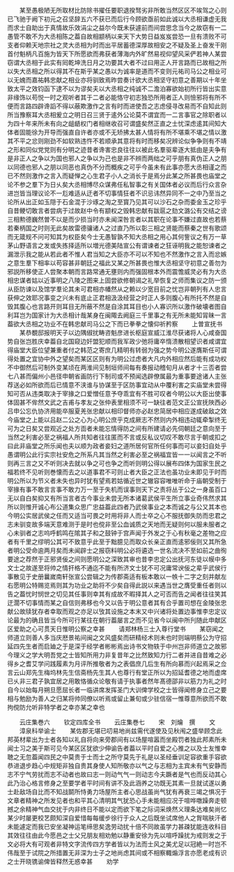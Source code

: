 <!-- { "loadSidebar": true } -->
　　某至愚极陋无所取材比防除书擢任要职退揆驽劣非所敢当然区区不竢驾之心则已飞驰于阙下初元之召坚辞五六不获已而后行今顾欲亟前如此诚以大丞相谦虚无我而求士自助出于真情故乐效涓尘之益尔今既未获遽前而间尝思念当今之故窃有一二愚管不敢不为大丞相陈之葢自故相颛柄以来天下大势日益岌岌尝恐一旦有溃败不可支者仰赖天地宗社之灵大丞相为时而出平居蓄德深厚故相安之不疑及圣上奋发干刚首付魁柄凡百施为皆天下所愿欲而弗获者薄海内外旷然易视仰望风采俨若神人某尝窃谓大丞相于此实有囘乾坤洗日月之功要其大者不过曰用正人开言路而已故相之所以失大丞相之所以得其不在斯乎某之愚以为诚率是道而不变则元祐司马公之相业可以无媿而嘉祐韩忠献之相业亦将驯致焉昨尝奏计欲大丞相坚守初意之善期以十年坐致太平之效钧函下逮不以为谬矣夫以大丞相之纯诚不二澹泊寡欲始初所行皆出实意非缘饰以苟悦一时之观听者其于二者必能恪守初志独恐所用者正人则憸邪将有所不便而言路四辟谗謟不得以蔽欺激作之言有时而进使吾之志虑侵寻改易而不自知此则所当豫察耳大丞相爰立之明日召三贤于逺外公论莫不谓宜而一二言事官之除职者以为四十年来所未有向之龃龉权门者相继收召可谓盛矣然正直之士忧深虑逺其间知大体者固能徐为开导而强直自许者亦或不无矫拂太甚人情将有所不堪乘不堪之情以激其不平之忿则刚劲不如软熟违忤不若顺承其意将有时而移矣况辨论似争争则有不靖之形和同似党党则有分明之迹昔者谗害忠良往往以被此名羣驱辈逐大抵由是夫争有是非正人之争以为国也邪人之争以为己也是非不辨而两绌之可乎朋有真伪正人之朋以同德也邪人之朋以同恶也真伪不分而概疾之可乎今虽未有此事亦愿大丞相谨之而已不然则激作之言入而疑惮之心生君子小人之消长于是焉分此某之所甚畏也庙堂之论不参之羣下为日乆矣大丞相博尽众谋弗任私智事之有关国体者必议而后行众言杂进岂皆当理议论不一尨难适从迂者不切事情狂者不识忌讳然异同不一之中乃至当之论所从出正如玉隠于石金混于沙琢之淘之至寳乃见其可以沙石之杂而委金玉之珍乎自昔鲠切敢言者尝病于过故赵中令有颛权之毁韩忠献有跋扈之劾文潞公有交结之谤三相勲德巍然曽不以是而少损当时亦未闻深咎言者以其职在论事不嫌过直故也若蔡若秦柄国之时则无此矣故雷德骧诸人之过直乃所以彰三相之贤能而蔡秦之世有歌颂而无箴规不问可知其为权臣矣今士无愚智孰不知大丞相之用心其何訾议之有万一草茅山野语言之发或失拣择适所以増光德美陆宣公有谓谏者之狂诬明我之能恕谏者之漏泄示我之能从若此者不惟人君当知之大臣亦不可以不知也不然激作之言入而忿嫉之意生羣下相率以苟容甚非朝廷之福此又某之所甚畏也惟大丞相坚守初意之善勿为邪説所移使正人尝聚本朝而言路常通无壅则内而强固根本外而震憺威灵必有为大丞相忠谋者姑以近事明之八陵之图来上固尝欲修朝谒之礼举恢复之师而集议之防一颁从臣防谏以及馆学羣论其未可君相亦幡然从之赖以少宽目前之忧岂非朝列有人忠言获伸之效耶况事变之兴未有底止正君相汲汲经营之时正人多则腹心有所托不然是自毁其腹心也言路开则耳目无所蔽不然是自涂其耳目也小人寡识所以激作破壊者图自利耳岂为国家计为大丞相计哉某身在闽陬去阙庭三千里事之有无所未能知冐昧一言葢欲大丞相之功业不在韩忠献司马公之下而已拳拳之懐仰祈矜察
　　上曽宣抚书
　　某恭覩邸报明天子以边隅俶扰畴咨魁彦进长枢庭宣威江淮尽获诸将人心咸奋国势自张岂胜庆幸葢自北国窥边奸盟犯顺而我军政少弛将庸卒惰溃散相望识者咸谓宜得庙堂大臣位望兼重者付之韩范之寄庶几精明有转弱为强之势今明公遂膺斯任可谓得处置之宜协中外之望矣而某区区则有为明公过虑者大凡内外相应然后能有成功权不中御然后可制外变某顷在两淮间见制垣师间每有奏报动稽旬月从者才十三否者尝七八甚而偏州小邑径申朝省画防行下制司或不预闻选辟僚属最为重事要途诸人主张荐送必如所欲而后已情意不浃谁与协谋至于区防事宜动从中覆利害之实庙堂未尝得知可否从违类取决于宰掾之口爱憎任意予夺乖宜有不胜可叹者今明公以大臣出使事体固甚不侔然文武之吉甫与孝友之张仲表里相须不可一缺往者范文正公宣抚陜西必吕申公忘仇协济用能卒服夏羌张忠献以相印督师亦必赵忠简居中相应遂成破敌之效今庙堂之上能以吕赵二公之心为心明公庶乎克成厥志不然则内外相违动辄牵掣终无可为之日矣又尝观近之处方靣者未能忘情得防之间有所建请必先伺朝廷之意向至于当然之利害必至之祸福人所共知者往往匿而不言或反私议切叹不敢尽言于朝或扣之曰此非庙堂之所乐闻也夫以顺为政者妾妇之道所居何官所任何事而可以妾妇自处乎愚谓明公此行实宗社安危之所系凡其当然之利害必至之祸福宜皆一一以闻言之不听则再三言之又不听则决去就以争之可也争之而听则明公得以展布四体为国家生民之福若终不见听则巻懐而去之以道事君不可则止者大臣之正法也虽功业未即见于时而明公所以为节义者未失也异时犹有望焉若姑循近世之辙容容唯唯听命于庙朝受制于宰掾有事不敢言言事不敢力万一至于失机而误事则天下之责将丛于公之一身虽百口无以自白矣抑又有所当言者古今事业未尝无所本诸葛武侯平生所立事业奇伟然求其所以则惟开诚心布公道集众思广忠益葢此四者乃武侯事业之本而诚之与公又其本也今明公实居武侯之任而又适当可畏之时用将非人而士卒之心不服抚御失防而忠君之志未驯变故多端天意难测于是时也傥非至公血诚质之天地而无疑则何以服未服者之心未驯者之志呜呼鹤鸣在隂其子和之鼓钟于宫声闻于外发之于心有秋毫之差物之应者有千里之缪明公其可不致意乎此至于黜臆见而取众长亲正直而逺邪佞则又其所急者明公受命逾两月矣而未闻辟士之报窃料明公必将遴选一世名流决不至如前之曲徇要途之荐然于正邪贤佞之间则愿明公之深致其审也昔李忠定公出抚河东徒以幙中多文士之故遂至将帅之情扞格不通迄不能有所济文士犹不可况庸常谀佞之辈乎武侯行事散见于史册曩嵗南轩张宣公尝辑之为传郡斋适有板本敢以一帙十二字之刻并献左右愿明公特赐览焉则其为功业之助将不少矣自得此説以来遇当世之膺受重任者则以告之葢忧时悯世之切见其任事则幸其有成故不暇择其人之可否而告之闻者往往笑其迂濶不切事情而某之自信则弗移也今又以告于明公意者其有合乎置司想在金陵张忠献公故牍犹存者幸取而观之亦足以攷其设施之本末又中兴诸将处置边事惟李忠定议论最为的确且皆当今所可行某往在朝行葢屡言之而不见省今以闽中所刋随此申献区区爱助之心可贯天日惟明公察之幸甚
　　请郑林杨三士入尊行堂书
　　某窃闻之师道立则善人多当庆厯景祐间闽之文风盛矣而研精经术则未也时则端明蔡公为守招延四先生者而启廸之于是深于经学者彬彬焉出诗书文物轶于中州岂非师道立之故邪今理义之学大明吾党之士皆知所用力非复昔年之比然致知力行二者并进自昔难之必得乡之耆艾学问践履素为月评所推敬者为之表倡庶几后生有所向慕而兴起焉采之佥言云山郑先生梅坞林先生信斋杨先生其人也尊行有堂正所以为招延耆德之地而虚席已乆非三君子孰宜居之用敢恪循众论敬有请于执事者然年髙德邵非以筋力为礼之时自今以始每月朔旦愿屈长者一临讲席发挥圣门大训俾学校之士皆得闻修身立己之要相与勉励为善人之归某将帅同僚以听焉或留止兼旬或少驻信宿一惟尊意所欲而不敢拘傥防允听非特学者之幸亦某之幸也








　　云庄集巻六
　　钦定四库全书
　　云庄集巻七
　　宋　刘爚　撰
　　文
　　漳泉科举谕士
　　某佐郡无堪已叨易地尚兹需代遂使及见秋闱之盛举顾念此邦英材辈出为士者各知以礼自将向来旁郡间有以场屋喧嚣而坐殿罚者独此邦素所未闻士习之美于斯可见今某区区犹欲少伸谕告者葢以平时自爱之心推之以及士友惟幸聴之无忽葢闻四民之中莫贵于士而士之所守莫先于礼是以圣经垂训足容欲重手容欲恭进退步趋心中规矩非独自贵其身使人知所敬亦以气之与志相为主宾未有气安静而志不宁气劳扰而志不动者也故曰志一则动气气一则动志今夫蹶者是气也而反动其心此乃治心格言修身之至要学者平时间有讲不及此涵养之功既无其素一旦就试遂以勇士赴敌场自比而不知战鬬所恃勇力场屋所主者心思战虽尚气犹有再衰三竭之惧况于文章者精神之所发见者也和平其心清明其气犹恐心手未能相应况于喧哗噭躁奔走顿撼之余精神气血交扰于内非终日不能以定而欲下笔之际词采焕然义理条达难矣尚忆某少时屡更校艺颇知深自爱惜每每缓步徐行于众人之后既坐试席他人之胷喘肤汗者未能遽定而我已安坐凝神运笔缔思矣逸劳动扰十倍不同故虽学力甚疎犹能连收科目其效往往由此今愿邑之士父兄朋友相劝勉以静重安徐为先以喧呼躁扰为戒则发之于文必将大有可观者非特文字流传四方学者皆以为法而士风之美尤足以冠絶一时岂不伟哉至于试院之所措置无非深为士子之地尚虑其间或不相察輙煽浮言亦愿老成有识之士开晓镌谕俾皆释然无惑幸甚
　　劝学

